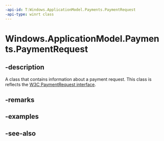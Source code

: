 ```yaml
---
-api-id: T:Windows.ApplicationModel.Payments.PaymentRequest
-api-type: winrt class
---
```


<!-- Class syntax.
public class PaymentRequest : Windows.ApplicationModel.Payments.IPaymentRequest
-->

# Windows.ApplicationModel.Payments.PaymentRequest

## -description
A class that contains information about a payment request. This class is reflects the [W3C PaymentRequest interface](https://www.w3.org/TR/payment-request/#paymentrequest-interface).

## -remarks


## -examples

## -see-also